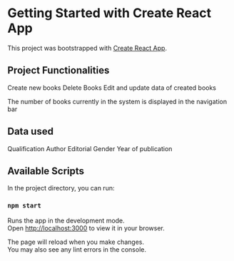# Getting Started with Create React App

This project was bootstrapped with [Create React App](https://github.com/facebook/create-react-app). 


## Project Functionalities
Create new books
Delete Books
Edit and update data of created books

The number of books currently in the system is displayed in the navigation bar

## Data used

Qualification
Author
Editorial
Gender
Year of publication

##

## Available Scripts

In the project directory, you can run:

### `npm start`

Runs the app in the development mode.\
Open [http://localhost:3000](http://localhost:3000) to view it in your browser.

The page will reload when you make changes.\
You may also see any lint errors in the console.


